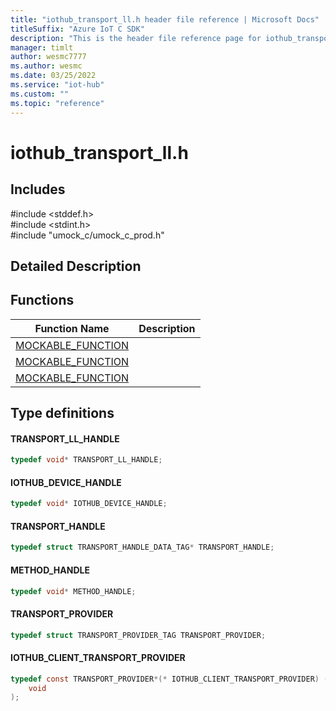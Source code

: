 ```yaml
---                             
title: "iothub_transport_ll.h header file reference | Microsoft Docs" 
titleSuffix: "Azure IoT C SDK"            
description: "This is the header file reference page for iothub_transport_ll.h in the Azure IoT C SDK. This SDK is used with Azure IoT Hub and Azure IoT Hub Device Provisioning Service"            
manager: timlt                 
author: wesmc7777              
ms.author: wesmc               
ms.date: 03/25/2022                    
ms.service: "iot-hub"             
ms.custom: ""                
ms.topic: "reference"        
---                            
```


# iothub_transport_ll.h 

## Includes

\#include <stddef.h>  
\#include <stdint.h>  
\#include "umock_c/umock_c_prod.h"  

## Detailed Description

## Functions

Function Name                  | Description                                
--------------------------------|---------------------------------------------
[MOCKABLE_FUNCTION](./iothub-transport-ll-h/mockable-function.md)            | 
[MOCKABLE_FUNCTION](./iothub-transport-ll-h/mockable-function.md)            | 
[MOCKABLE_FUNCTION](./iothub-transport-ll-h/mockable-function.md)            | 

## Type definitions

#### TRANSPORT_LL_HANDLE

```C
typedef void* TRANSPORT_LL_HANDLE;
```

#### IOTHUB_DEVICE_HANDLE

```C
typedef void* IOTHUB_DEVICE_HANDLE;
```

#### TRANSPORT_HANDLE

```C
typedef struct TRANSPORT_HANDLE_DATA_TAG* TRANSPORT_HANDLE;
```

#### METHOD_HANDLE

```C
typedef void* METHOD_HANDLE;
```

#### TRANSPORT_PROVIDER

```C
typedef struct TRANSPORT_PROVIDER_TAG TRANSPORT_PROVIDER;
```

#### IOTHUB_CLIENT_TRANSPORT_PROVIDER

```C
typedef const TRANSPORT_PROVIDER*(* IOTHUB_CLIENT_TRANSPORT_PROVIDER) (
    void
);
```

